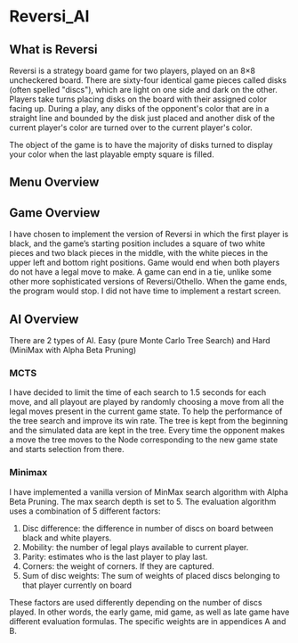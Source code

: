 # Reversi_AI
## What is Reversi
Reversi is a strategy board game for two players, played on an 8×8 uncheckered board. There are sixty-four identical game pieces called disks (often spelled "discs"), which are light on one side and dark on the other. Players take turns placing disks on the board with their assigned color facing up. During a play, any disks of the opponent's color that are in a straight line and bounded by the disk just placed and another disk of the current player's color are turned over to the current player's color.

The object of the game is to have the majority of disks turned to display your color when the last playable empty square is filled.

## Menu Overview


## Game Overview
I have chosen to implement the version of Reversi in which the first player is black, and the game’s starting position includes a square of two white pieces and two black pieces in the middle, with the white pieces in the upper left and bottom right positions.
Game would end when both players do not have a legal move to make. A game can end in a tie, unlike some other more sophisticated versions of Reversi/Othello. When the game ends, the program would stop. I did not have time to implement a restart screen.

## AI Overview
There are 2 types of AI. Easy (pure Monte Carlo Tree Search) and Hard (MiniMax with Alpha Beta Pruning)

### MCTS
I have decided to limit the time of each search to 1.5 seconds for each move, and all playout are played by randomly choosing a move from all the legal moves present in the current game state. To help the performance of the tree search and improve its win rate. The tree is kept from the beginning and the simulated data are kept in the tree. Every time the opponent makes a move the tree moves to the Node corresponding to the new game state and starts selection from there. 

### Minimax
I have implemented a vanilla version of MinMax search algorithm with Alpha Beta Pruning. The max search depth is set to 5. The evaluation algorithm uses a combination of 5 different factors:
1. Disc difference: the difference in number of discs on board between black and white players.
2. Mobility: the number of legal plays available to current player.
3. Parity: estimates who is the last player to play last. 
4. Corners: the weight of corners. If they are captured. 
5. Sum of disc weights: The sum of weights of placed discs belonging to that player currently on board

These factors are used differently depending on the number of discs played. In other words, the early game, mid game, as well as late game have different evaluation formulas. The specific weights are in appendices A and B. 

